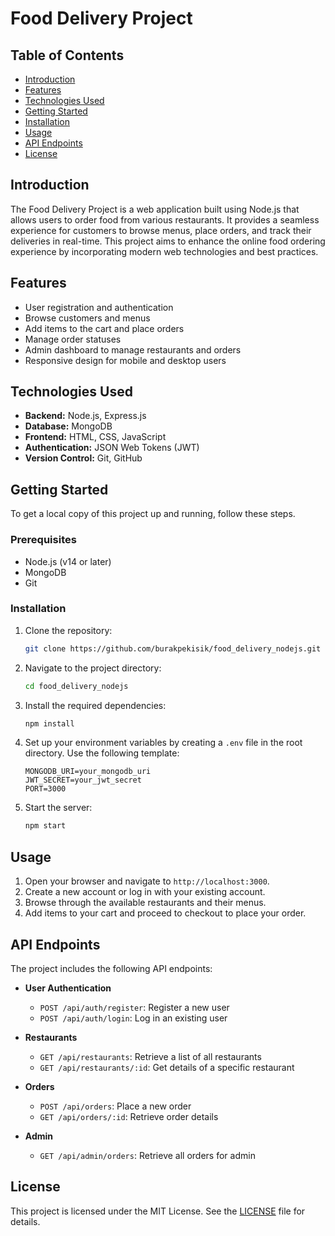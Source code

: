 # Food Delivery Project

## Table of Contents
- [Introduction](#introduction)
- [Features](#features)
- [Technologies Used](#technologies-used)
- [Getting Started](#getting-started)
- [Installation](#installation)
- [Usage](#usage)
- [API Endpoints](#api-endpoints)
- [License](#license)

## Introduction
The Food Delivery Project is a web application built using Node.js that allows users to order food from various restaurants. It provides a seamless experience for customers to browse menus, place orders, and track their deliveries in real-time. This project aims to enhance the online food ordering experience by incorporating modern web technologies and best practices.

## Features
- User registration and authentication
- Browse customers and menus
- Add items to the cart and place orders
- Manage order statuses
- Admin dashboard to manage restaurants and orders
- Responsive design for mobile and desktop users

## Technologies Used
- **Backend:** Node.js, Express.js
- **Database:** MongoDB
- **Frontend:** HTML, CSS, JavaScript
- **Authentication:** JSON Web Tokens (JWT)
- **Version Control:** Git, GitHub

## Getting Started
To get a local copy of this project up and running, follow these steps.

### Prerequisites
- Node.js (v14 or later)
- MongoDB
- Git

### Installation
1. Clone the repository:
   ```bash
   git clone https://github.com/burakpekisik/food_delivery_nodejs.git
   ```

2. Navigate to the project directory:
   ```bash
   cd food_delivery_nodejs
   ```

3. Install the required dependencies:
   ```bash
   npm install
   ```

4. Set up your environment variables by creating a `.env` file in the root directory. Use the following template:
   ```
   MONGODB_URI=your_mongodb_uri
   JWT_SECRET=your_jwt_secret
   PORT=3000
   ```

5. Start the server:
   ```bash
   npm start
   ```

## Usage
1. Open your browser and navigate to `http://localhost:3000`.
2. Create a new account or log in with your existing account.
3. Browse through the available restaurants and their menus.
4. Add items to your cart and proceed to checkout to place your order.

## API Endpoints
The project includes the following API endpoints:

- **User Authentication**
  - `POST /api/auth/register`: Register a new user
  - `POST /api/auth/login`: Log in an existing user

- **Restaurants**
  - `GET /api/restaurants`: Retrieve a list of all restaurants
  - `GET /api/restaurants/:id`: Get details of a specific restaurant

- **Orders**
  - `POST /api/orders`: Place a new order
  - `GET /api/orders/:id`: Retrieve order details

- **Admin**
  - `GET /api/admin/orders`: Retrieve all orders for admin

## License
This project is licensed under the MIT License. See the [LICENSE](LICENSE) file for details.
